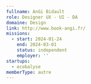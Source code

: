 ```yaml
---
fullname: AnGi Bidault
role: Designer UX - UI - DA
domaine: Design
link: http://www.book-angi.fr/
missions:
  - start: 2024-01-24
    end: 2024-03-01
    status: independent
    employer: ''
startups:
  - ecobalyse
memberType: autre
---
```


